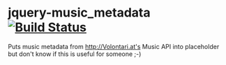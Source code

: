 # jquery-music_metadata [![Build Status](https://travis-ci.org/volontariat/jquery-music_metadata.svg?branch=master)](https://travis-ci.org/volontariat/jquery-music_metadata)

Puts music metadata from http://Volontari.at's Music API into placeholder but don't know if this is useful for someone ;-) 
